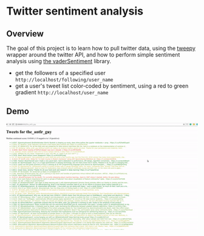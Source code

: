 # Twitter sentiment analysis
## Overview  
The goal of this project is to learn how to pull twitter data, using the [tweepy](http://www.tweepy.org/) wrapper around the twitter API, and how to perform simple sentiment analysis using [the vaderSentiment](https://github.com/cjhutto/vaderSentiment) library. 

- get the followers of a specified user
`http://localhost/following/user_name`
- get a user's tweet list color-coded by sentiment, using a red to green gradient
`http://localhost/user_name`

## Demo
![demogif](demo.gif)